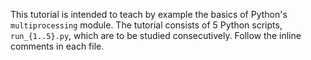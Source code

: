 This tutorial is intended to teach by example the basics of Python's `multiprocessing` module.
The tutorial consists of 5 Python scripts, `run_{1..5}.py`, which are to be 
studied consecutively. Follow the inline comments in each file.

